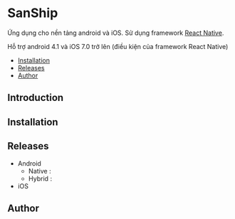 # SanShip

Ứng dụng cho nền tảng android và iOS. Sử dụng framework [React Native](https://facebook.github.io/react-native/).

Hỗ trợ android 4.1 và iOS 7.0 trở lên (điều kiện của framework React Native)

- [Installation](#Installation)
- [Releases](#Releases)
- [Author](#Author)

## Introduction

## Installation

## Releases
* Android
  * Native : 
  * Hybrid : 
* iOS

## Author


